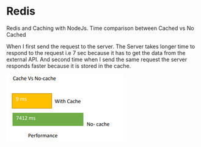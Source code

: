 # Redis
Redis and Caching with NodeJs. Time comparison between Cached vs No Cached

When I first send the request to the server. The Server takes longer time to respond to the request i.e 7 sec because it has to get the data from the external API. And second time when I send the same request the server responds faster because it is stored in the cache.

 ![](caches.PNG)

